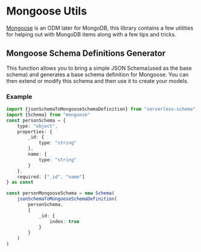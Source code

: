 # Mongoose Utils

[Mongoose](https://mongoosejs.com/) is an ODM later for MongoDB, this library contains a few utilities for helping out with MongoDB items along with a few tips and tricks.

## Mongoose Schema Definitions Generator

This function allows you to bring a simple JSON Schema(used as the base schema) and generates a base schema definition for Mongoose. You can then extend or modify this schema and then use it to create your models.

### Example

```ts
import {jsonSchemaToMongooseSchemaDefinition} from "serverless-schema"
import {Schema} from "mongoose"
const personSchema = {
    type: "object",
    properties: {
        _id: {
            type: "string"
        },
        name: {
            type: "string"
        }
    },
    required: ["_id", "name"]
} as const

const personMongooseSchema = new Schema(
    jsonSchemaToMongooseSchemaDefinition(
        personSchema,
        {
            _id: {
                index: true
            }
        }
    )
)
```
